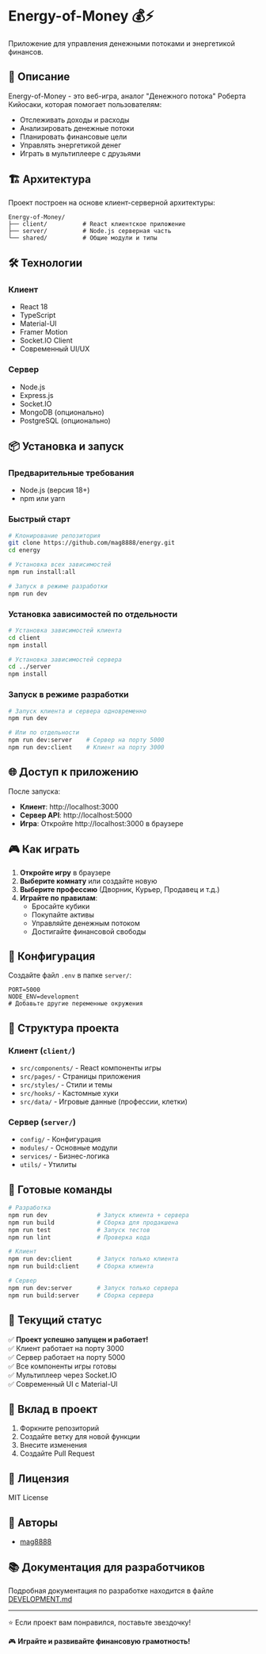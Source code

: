 # Energy-of-Money 💰⚡

Приложение для управления денежными потоками и энергетикой финансов.

## 🚀 Описание

Energy-of-Money - это веб-игра, аналог "Денежного потока" Роберта Кийосаки, которая помогает пользователям:
- Отслеживать доходы и расходы
- Анализировать денежные потоки
- Планировать финансовые цели
- Управлять энергетикой денег
- Играть в мультиплеере с друзьями

## 🏗️ Архитектура

Проект построен на основе клиент-серверной архитектуры:

```
Energy-of-Money/
├── client/          # React клиентское приложение
├── server/          # Node.js серверная часть
└── shared/          # Общие модули и типы
```

## 🛠️ Технологии

### Клиент
- React 18
- TypeScript
- Material-UI
- Framer Motion
- Socket.IO Client
- Современный UI/UX

### Сервер
- Node.js
- Express.js
- Socket.IO
- MongoDB (опционально)
- PostgreSQL (опционально)

## 📦 Установка и запуск

### Предварительные требования
- Node.js (версия 18+)
- npm или yarn

### Быстрый старт
```bash
# Клонирование репозитория
git clone https://github.com/mag8888/energy.git
cd energy

# Установка всех зависимостей
npm run install:all

# Запуск в режиме разработки
npm run dev
```

### Установка зависимостей по отдельности
```bash
# Установка зависимостей клиента
cd client
npm install

# Установка зависимостей сервера
cd ../server
npm install
```

### Запуск в режиме разработки

```bash
# Запуск клиента и сервера одновременно
npm run dev

# Или по отдельности
npm run dev:server    # Сервер на порту 5000
npm run dev:client    # Клиент на порту 3000
```

## 🌐 Доступ к приложению

После запуска:
- **Клиент**: http://localhost:3000
- **Сервер API**: http://localhost:5000
- **Игра**: Откройте http://localhost:3000 в браузере

## 🎮 Как играть

1. **Откройте игру** в браузере
2. **Выберите комнату** или создайте новую
3. **Выберите профессию** (Дворник, Курьер, Продавец и т.д.)
4. **Играйте по правилам**:
   - Бросайте кубики
   - Покупайте активы
   - Управляйте денежным потоком
   - Достигайте финансовой свободы

## 🔧 Конфигурация

Создайте файл `.env` в папке `server/`:

```env
PORT=5000
NODE_ENV=development
# Добавьте другие переменные окружения
```

## 📁 Структура проекта

### Клиент (`client/`)
- `src/components/` - React компоненты игры
- `src/pages/` - Страницы приложения
- `src/styles/` - Стили и темы
- `src/hooks/` - Кастомные хуки
- `src/data/` - Игровые данные (профессии, клетки)

### Сервер (`server/`)
- `config/` - Конфигурация
- `modules/` - Основные модули
- `services/` - Бизнес-логика
- `utils/` - Утилиты

## 🚀 Готовые команды

```bash
# Разработка
npm run dev              # Запуск клиента + сервера
npm run build            # Сборка для продакшена
npm run test             # Запуск тестов
npm run lint             # Проверка кода

# Клиент
npm run dev:client       # Запуск только клиента
npm run build:client     # Сборка клиента

# Сервер
npm run dev:server       # Запуск только сервера
npm run build:server     # Сборка сервера
```

## 🎯 Текущий статус

✅ **Проект успешно запущен и работает!**  
✅ Клиент работает на порту 3000  
✅ Сервер работает на порту 5000  
✅ Все компоненты игры готовы  
✅ Мультиплеер через Socket.IO  
✅ Современный UI с Material-UI  

## 🤝 Вклад в проект

1. Форкните репозиторий
2. Создайте ветку для новой функции
3. Внесите изменения
4. Создайте Pull Request

## 📄 Лицензия

MIT License

## 👥 Авторы

- [mag8888](https://github.com/mag8888)

## 📚 Документация для разработчиков

Подробная документация по разработке находится в файле [DEVELOPMENT.md](./DEVELOPMENT.md)

---

⭐ Если проект вам понравился, поставьте звездочку!

🎮 **Играйте и развивайте финансовую грамотность!**
